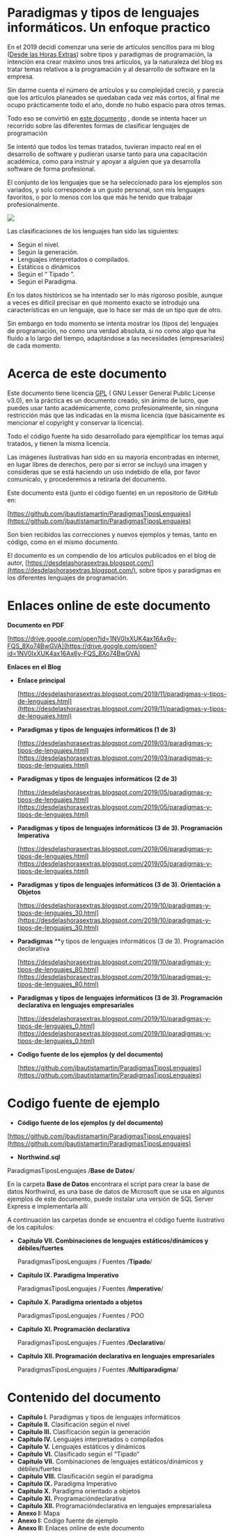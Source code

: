 # Paradigmas y tipos de lenguajes informáticos.  Un enfoque practico
  
En el 2019 decidí comenzar una serie de artículos sencillos para mi blog ([Desde las Horas Extras](https://desdelashorasextras.blogspot.com/)) sobre tipos y paradigmas de programación, la intención era crear máximo unos tres artículos, ya la naturaleza del blog es tratar temas relativos a la programación y al desarrollo de software en la empresa.

Sin darme cuenta el número de artículos y su complejidad creció, y parecía que los artículos planeados se quedaban cada vez más cortos, al final me ocupo prácticamente todo el año, donde no hubo espacio para otros temas.

Todo eso se convirtió en [este documento](https://drive.google.com/open?id=1NV0IxXUK4ax16Ax6y-FQS_8Xo74BwGVA) , donde se intenta hacer un recorrido sobre las diferentes formas de clasificar lenguajes de programación

Se intentó que todos los temas tratados, tuvieran impacto real en el desarrollo de software y pudieran usarse tanto para una capacitación académica, como para instruir y apoyar a alguien que ya desarrolla software de forma profesional.

El conjunto de los lenguajes que se ha seleccionado para los ejemplos son variados, y solo corresponde a un gusto personal, son mis lenguajes favoritos, o por lo menos con los que más he tenido que trabajar profesionalmente.

[![](https://1.bp.blogspot.com/-FlFOQg7tHog/XXU4w3H28AI/AAAAAAAATx8/EnDfs71ZYNkHIRTL_xa4ZafwXWTbRlUggCPcBGAYYCw/s320/2019%2B08%2B22%2B001.png)](https://1.bp.blogspot.com/-FlFOQg7tHog/XXU4w3H28AI/AAAAAAAATx8/EnDfs71ZYNkHIRTL_xa4ZafwXWTbRlUggCPcBGAYYCw/s1600/2019%2B08%2B22%2B001.png)

Las clasificaciones de los lenguajes han sido las siguientes:


*   Según el nivel.
*   Según la generación.
*   Lenguajes interpretados o compilados.
*   Estáticos o dinámicos
*   Según el “ Tipado ”.
*   Según el Paradigma.



En los datos históricos se ha intentado ser lo más rigoroso posible, aunque a veces es difícil precisar en qué momento exacto se introdujo una características en un lenguaje, que lo hace ser más de un tipo que de otro.

Sin embargo en todo momento se intenta mostrar los (tipos de) lenguajes de programación, no como una verdad absoluta, si no como algo que ha fluido a lo largo del tiempo, adaptándose a las necesidades (empresariales) de cada momento.



# Acerca de este documento



Este documento tiene licencia [GPL](https://es.wikipedia.org/wiki/GNU_General_Public_License) ( GNU Lesser General Public License v3.0), en la práctica es un documento creado, sin ánimo de lucro, que puedes usar tanto académicamente, como profesionalmente, sin ninguna restricción más que las indicadas en la misma licencia (que básicamente es mencionar el copyright y conservar la licencia).

Todo el código fuente ha sido desarrollado para ejemplificar los temas aquí tratados, y tienen la misma licencia.

Las imágenes ilustrativas han sido en su mayoría encontradas en internet, en lugar libres de derechos, pero por si error se incluyó una imagen y consideras que se está haciendo un uso indebido de ella, por favor comunícalo, y procederemos a retirarla del documento.

Este documento está (junto el código fuente) en un repositorio de GitHub en:

[https://github.com/jbautistamartin/ParadigmasTiposLenguajes](https://github.com/jbautistamartin/ParadigmasTiposLenguajes)

Son bien recibidos las correcciones y nuevos ejemplos y temas, tanto en código, como en el mismo documento.

El documento es un compendio de los artículos publicados en el blog de autor, [https://desdelashorasextras.blogspot.com/](https://desdelashorasextras.blogspot.com/), sobre tipos y paradigmas en los diferentes lenguajes de programación.



# Enlaces online de este documento

**Documento en PDF**

[https://drive.google.com/open?id=1NV0IxXUK4ax16Ax6y-FQS_8Xo74BwGVA](https://drive.google.com/open?id=1NV0IxXUK4ax16Ax6y-FQS_8Xo74BwGVA)

**Enlaces en el Blog**

*   **Enlace principal**
      
    [https://desdelashorasextras.blogspot.com/2019/11/paradigmas-y-tipos-de-lenguajes.html](https://desdelashorasextras.blogspot.com/2019/11/paradigmas-y-tipos-de-lenguajes.html)

*   **Paradigmas y tipos de lenguajes informáticos (1 de 3)**

      
    [https://desdelashorasextras.blogspot.com/2019/03/paradigmas-y-tipos-de-lenguajes.html](https://desdelashorasextras.blogspot.com/2019/03/paradigmas-y-tipos-de-lenguajes.html)

*   **Paradigmas y tipos de lenguajes informáticos (2 de 3)**
  
	[https://desdelashorasextras.blogspot.com/2019/05/paradigmas-y-tipos-de-lenguajes.html](https://desdelashorasextras.blogspot.com/2019/05/paradigmas-y-tipos-de-lenguajes.html)

*   **Paradigmas** **y tipos de lenguajes informáticos (3 de 3). Programación Imperativa**

      
    [https://desdelashorasextras.blogspot.com/2019/06/paradigmas-y-tipos-de-lenguajes.html](https://desdelashorasextras.blogspot.com/2019/05/paradigmas-y-tipos-de-lenguajes.html)

*   **Paradigmas** **y tipos de lenguajes informáticos (3 de 3). Orientación a Objetos**

      
    [https://desdelashorasextras.blogspot.com/2019/10/paradigmas-y-tipos-de-lenguajes_30.html](https://desdelashorasextras.blogspot.com/2019/10/paradigmas-y-tipos-de-lenguajes_30.html)

*   **Paradigmas** **y tipos de lenguajes informáticos (3 de 3). Programación declarativa

      
    [https://desdelashorasextras.blogspot.com/2019/10/paradigmas-y-tipos-de-lenguajes_80.html](https://desdelashorasextras.blogspot.com/2019/10/paradigmas-y-tipos-de-lenguajes_80.html)

*   **Paradigmas** **y tipos de lenguajes informáticos (3 de 3). Programación declarativa en lenguajes empresariales**

      
    [https://desdelashorasextras.blogspot.com/2019/10/paradigmas-y-tipos-de-lenguajes_0.html](https://desdelashorasextras.blogspot.com/2019/10/paradigmas-y-tipos-de-lenguajes_0.html)


*   **Codigo fuente de los ejemplos (y del documento)**  
  
	[https://github.com/jbautistamartin/ParadigmasTiposLenguajes](https://github.com/jbautistamartin/ParadigmasTiposLenguajes)





# Codigo fuente de ejemplo



*   **Código fuente de los ejemplos (y del documento)**



[https://github.com/jbautistamartin/ParadigmasTiposLenguajes](https://github.com/jbautistamartin/ParadigmasTiposLenguajes)

  

*   **Northwind.sql**



ParadigmasTiposLenguajes /**Base de Datos**/

En la carpeta **Base de Datos** encontrara el script para crear la base de datos Northwind, es una base de datos de Microsoft que se usa en algunos ejemplos de este documento, puede instalar una versión de SQL Server Express e implementarla allí

A continuación las carpetas donde se encuentra el código fuente ilustrativo de los capítulos:

  

*   **Capítulo VII. Combinaciones de lenguajes estáticos/dinámicos y débiles/fuertes**

      
    ParadigmasTiposLenguajes / Fuentes /**Tipado**/

*   **Capítulo IX. Paradigma Imperativo**

      
    ParadigmasTiposLenguajes / Fuentes /**Imperativo**/

*   **Capítulo X. Paradigma orientado a objetos**

      
    ParadigmasTiposLenguajes / Fuentes / POO

*   **Capítulo XI. Programación declarativa**

      
    ParadigmasTiposLenguajes / Fuentes /**Declarativo**/

*   **Capítulo XII. Programación declarativa en lenguajes empresariales**

      
    ParadigmasTiposLenguajes / Fuentes /**Multiparadigma**/

# Contenido del documento


*   **Capítulo I.** Paradigmas y tipos de lenguajes informáticos
*   **Capítulo II.** Clasificación según el nivel
*   **Capítulo III.** Clasificación según la generación
*   **Capítulo IV.** Lenguajes interpretados o compilados
*   **Capítulo V.** Lenguajes estáticos y dinámicos
*   **Capítulo VI.** Clasificado según el “Tipado”
*   **Capítulo VII.** Combinaciones de lenguajes estáticos/dinámicos y débiles/fuertes
*   **Capítulo VIII.** Clasificación según el paradigma
*   **Capítulo IX.** Paradigma Imperativo
*   **Capítulo X.** Paradigma orientado a objetos
*   **Capítulo XI.** Programacióndeclarativa
*   **Capítulo XII.** Programacióndeclarativa en lenguajes empresarialesa
*   **Anexo I:** Mapa
*   **Anexo I:** Codigo fuente de ejemplo
*   **Anexo II:** Enlaces online de este documento

